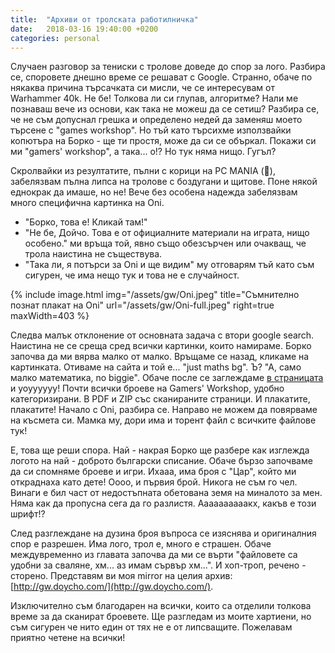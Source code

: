 ```yaml
---
title:  "Архиви от тролската работилничка"
date:   2018-03-16 19:40:00 +0200
categories: personal
---
```


Случаен разговор за тениски с тролове доведе до спор за лого. Разбира се, споровете днешно време се решават с Google. Странно, обаче по някаква причина търсачката си мисли, че се интересувам от Warhammer 40k. Не бе! Толкова ли си глупав, алгоритме? Нали ме познаваш вече из основи, как така не можеш да се сетиш? Разбира се, че не съм допуснал грешка и определено недей да заменяш моето търсене с "games workshop". Но тъй като търсихме използвайки копютъра на Борко - ще ти простя, може да си се объркал. Покажи си ми "gamers' workshop", а така... о!? Но тук няма нищо. Гугъл?

<!--more-->

Скролвайки из резултатите, пълни с корици на PC MANIA (💩), забелязвам пълна липса на тролове с боздугани и щитове. Поне някой еднокрак да имаше, но не! Вече без особена надежда забелязвам много специфична картинка на Oni.

- "Борко, това е! Кликай там!"
- "Не бе, Дойчо. Това е от официалните материали на играта, нищо особено." ми връща той, явно също обезсърчен или очакващ, че трола наистина не съществува.
- "Така ли, я потърси за Oni и ще видим" му отговарям тъй като съм сигурен, че има нещо тук и това не е случайност.

{% include image.html
            img="/assets/gw/Oni.jpeg"
            title="Съмнително познат плакат на Oni"
            url="/assets/gw/Oni-full.jpeg"
            right=true
            maxWidth=403 %}

Следва малък отклонение от основната задача с втори google search. Наистина не се среща сред всички картинки, които намираме. Борко започва да ми вярва малко от малко. Връщаме се назад, кликаме на картинката. Отиваме на сайта и той е... "just maths bg". Ъ? "А, само малко математика, no biggie". Обаче после се заглеждаме [в страницата](http://justmathbg.info/workshop.html) и уоуууууу! Почти всички броеве на Gamers' Workshop, удобно категоризирани. В PDF и ZIP със сканираните страници. И плакатите, плакатите! Начало с Oni, разбира се. Направо не можем да повярваме на късмета си. Мамка му, дори има и торент файл с всичките файлове тук!

Е, това ще реши спора. Най - накрая Борко ще разбере как изглежда логото на най - доброто български списание. Обаче бързо започваме да си спомняме броеве и игри. Ихааа, има броя с "Цар", който ми откраднаха като дете! Оооо, и първия брой. Никога не съм го чел. Винаги е бил част от недостъпната обетована земя на миналото за мен. Няма как да пропусна сега да го разлистя. Аааааааааакх, какъв е този шрифт!?

След разглеждане на дузина броя въпроса се изяснява и оригиналния спор е разрешен. Има лого, трол е, много е страшен. Обаче междувременно из главата започва да ми се върти "файловете са удобни за сваляне, хм... аз имам сървър хм...". И хоп-троп, речено - сторено. Представям ви моя mirror на целия архив: [http://gw.doycho.com/](http://gw.doycho.com/).

Изключително съм благодарен на всички, които са отделили толкова време за да сканират броевете. Ще разгледам из моите хартиени, но съм сигурен че нито един от тях не е от липсващите. Пожелавам приятно четене на всички!
